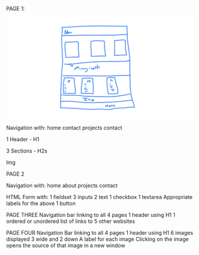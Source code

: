 PAGE 1:

![alt text](index.png)

Navigation with:
    home
    contact
    projects
    contact

1 Header - H1

3 Sections - H2s

Img

PAGE 2

Navigation with:
    home
    about
    projects
    contact

HTML Form with:
    1 fieldset
    3 inputs
        2 text
        1 checkbox
    1 textarea
    Appropriate labels for the above
    1 button

PAGE THREE
Navigation bar linking to all 4 pages
1 header using H1
1 ordered or unordered list of links to 5 other websites

PAGE FOUR
Navigation Bar linking to all 4 pages
1 header using H1
6 images displayed 3 wide and 2 down
    A label for each image
    Clicking on the image opens the source of that image in a new window
